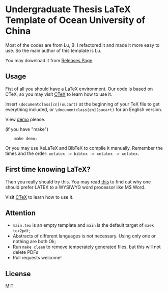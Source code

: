 # Undergraduate Thesis LaTeX Template of Ocean University of China
Most of the codes are from Lu, B. I refactored it and made it more easy to use. So the main author of this template is Lu.

You may download it from [Releases Page](https://github.com/OSOUC/UndergraduateThesisLaTeXTemplate/releases). 

## Usage
Fist of all you should have a LaTeX environment. Our code is based on CTeX, so you may visit [CTeX](http://www.ctex.org/HomePage) to learn how to use it.

Insert `\documentclass[cn](oucart)` at the beginning of your TeX file to get everything included, or `\documentclass[en](oucart)` for an English version. 

View [demo](demo.pdf) please.  

(if you have "make")

```
    make demo;
```

Or you may use XeLaTeX and BibTeX to compile it manually. Remember the times and the order: `xelatex -> bibtex -> xelatex -> xelatex`. 

## First time knowing LaTeX? 
Then you really should try this. You may read [this](http://nitens.org/taraborelli/latex) to find out why one should prefer LATEX to a WYSIWYG word processor like M$ Word.

Visit [CTeX](http://www.ctex.org/HomePage) to learn how to use it.

## Attention

* `main.tex` is an empty template and `main` is the default target of `maek tex2pdf`; 
* Abstracts of different languages is not necessary. Using only one or nothing are both Ok;
* Run `make clean` to remove temperately generated files, but this will not delete PDFs
* Pull requests welcome! 

## License
MIT